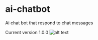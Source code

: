 # ai-chatbot
Ai chat bot that respond to chat messages



Current version 1.0.0
![alt text](https://github.com/[Rickard03]/[ai-chatbot]/blob/[master]/image.jpg?raw=true)
